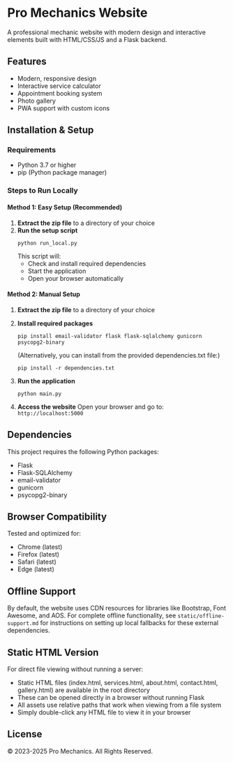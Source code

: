 # Pro Mechanics Website

A professional mechanic website with modern design and interactive elements built with HTML/CSS/JS and a Flask backend.

## Features

- Modern, responsive design
- Interactive service calculator
- Appointment booking system
- Photo gallery
- PWA support with custom icons

## Installation & Setup

### Requirements
- Python 3.7 or higher
- pip (Python package manager)

### Steps to Run Locally

#### Method 1: Easy Setup (Recommended)

1. **Extract the zip file** to a directory of your choice
2. **Run the setup script**
   ```
   python run_local.py
   ```
   This script will:
   - Check and install required dependencies
   - Start the application
   - Open your browser automatically

#### Method 2: Manual Setup

1. **Extract the zip file** to a directory of your choice

2. **Install required packages**
   ```
   pip install email-validator flask flask-sqlalchemy gunicorn psycopg2-binary
   ```

   (Alternatively, you can install from the provided dependencies.txt file:)
   ```
   pip install -r dependencies.txt
   ```

3. **Run the application**
   ```
   python main.py
   ```

4. **Access the website**
   Open your browser and go to: `http://localhost:5000`

## Dependencies

This project requires the following Python packages:
- Flask
- Flask-SQLAlchemy
- email-validator
- gunicorn
- psycopg2-binary

## Browser Compatibility

Tested and optimized for:
- Chrome (latest)
- Firefox (latest)
- Safari (latest)
- Edge (latest)

## Offline Support

By default, the website uses CDN resources for libraries like Bootstrap, Font Awesome, and AOS.
For complete offline functionality, see `static/offline-support.md` for instructions on setting up local
fallbacks for these external dependencies.

## Static HTML Version

For direct file viewing without running a server:
- Static HTML files (index.html, services.html, about.html, contact.html, gallery.html) are available in the root directory
- These can be opened directly in a browser without running Flask
- All assets use relative paths that work when viewing from a file system
- Simply double-click any HTML file to view it in your browser

## License

© 2023-2025 Pro Mechanics. All Rights Reserved.